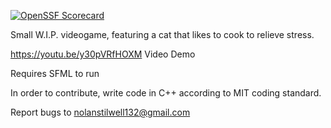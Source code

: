 [![OpenSSF Scorecard](https://api.scorecard.dev/projects/github.com/noleysc/Cooking-Star/badge)](https://scorecard.dev/viewer/?uri=github.com/noleysc/Cooking-Star)

Small W.I.P. videogame, featuring a cat that likes to cook to relieve stress.

https://youtu.be/y30pVRfHOXM
Video Demo

Requires SFML to run

In order to contribute, write code in C++ according to MIT coding standard.

Report bugs to nolanstilwell132@gmail.com
